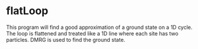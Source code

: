 # flatLoop

This program will find a good approximation of a ground state on a 1D cycle.
The loop is flattened and treated like a 1D line where each site has two particles.
DMRG is used to find the ground state.
